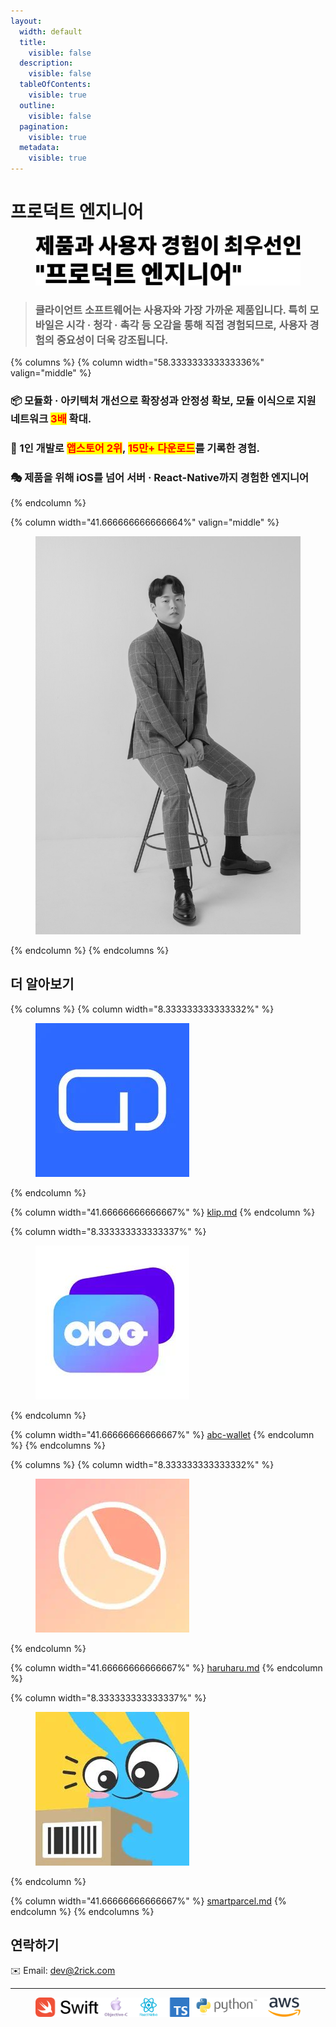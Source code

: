 ```yaml
---
layout:
  width: default
  title:
    visible: false
  description:
    visible: false
  tableOfContents:
    visible: true
  outline:
    visible: false
  pagination:
    visible: true
  metadata:
    visible: true
---
```


# 프로덕트 엔지니어

<figure><picture><source srcset=".gitbook/assets/title_dark.png" media="(prefers-color-scheme: dark)"><img src=".gitbook/assets/title_light.png" alt=""></picture><figcaption></figcaption></figure>



> ### 클라이언트 소프트웨어는 사용자와 가장 가까운 제품입니다. 특히 모바일은 시각 · 청각 · 촉각 등 오감을 통해 직접 경험되므로, 사용자 경험의 중요성이 더욱 강조됩니다.



{% columns %}
{% column width="58.333333333333336%" valign="middle" %}
### 📦 **모듈화 · 아키텍처 개선으로 확장성과 안정성 확보,** 모듈 이식으로 지원 네트워크 <mark style="color:red;">3배</mark> 확대.

### 🥇 1인 개발로 <mark style="color:red;">**앱스토어 2위**</mark>**,&#x20;**<mark style="color:red;">**15만+ 다운로드**</mark>를 기록한 경험.

### 🎭 제품을 위해 iOS를 넘어 서버 · React-Native까지 경험한 엔지니어
{% endcolumn %}

{% column width="41.666666666666664%" valign="middle" %}
<div align="left" data-with-frame="true"><figure><img src=".gitbook/assets/D8B509D5-7EF0-4C30-990C-34C0DD8B7803_1_105_c.jpeg" alt=""><figcaption></figcaption></figure></div>
{% endcolumn %}
{% endcolumns %}

## 더 알아보기

{% columns %}
{% column width="8.333333333333332%" %}
<figure><img src=".gitbook/assets/246x0w.jpg" alt=""><figcaption></figcaption></figure>
{% endcolumn %}

{% column width="41.66666666666667%" %}
[klip.md](portfolio/klip.md "mention")
{% endcolumn %}

{% column width="8.333333333333337%" %}
<figure><img src=".gitbook/assets/246x0w-2.jpg" alt=""><figcaption></figcaption></figure>
{% endcolumn %}

{% column width="41.66666666666667%" %}
[abc-wallet](portfolio/abc-wallet/ "mention")
{% endcolumn %}
{% endcolumns %}

{% columns %}
{% column width="8.333333333333332%" %}
<figure><img src=".gitbook/assets/246x0w-3.jpg" alt=""><figcaption></figcaption></figure>
{% endcolumn %}

{% column width="41.66666666666667%" %}
[haruharu.md](portfolio/haruharu.md "mention")
{% endcolumn %}

{% column width="8.333333333333337%" %}
<figure><img src=".gitbook/assets/246x0w-4.jpg" alt=""><figcaption></figcaption></figure>
{% endcolumn %}

{% column width="41.66666666666667%" %}
[smartparcel.md](portfolio/smartparcel.md "mention")
{% endcolumn %}
{% endcolumns %}



## 연락하기

✉️ Email: [dev@2rick.com](mailto:dev@2rick.com)

***

<figure><img src=".gitbook/assets/skills.png" alt=""><figcaption></figcaption></figure>





